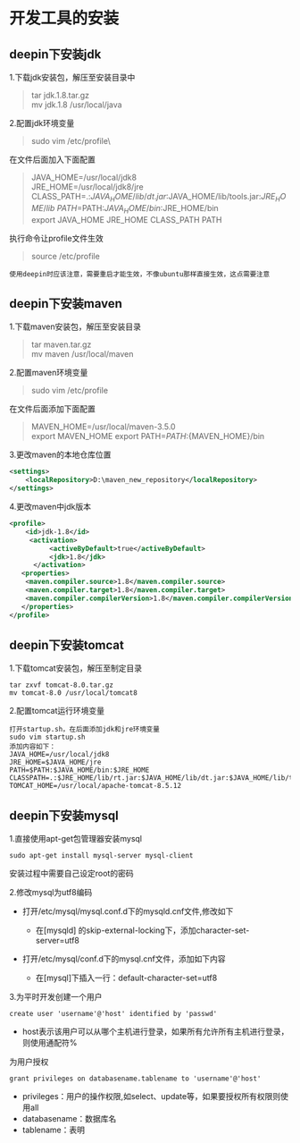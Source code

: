 # 开发工具的安装

## deepin下安装jdk

1.下载jdk安装包，解压至安装目录中
>tar jdk.1.8.tar.gz\
mv jdk.1.8 /usr/local/java


2.配置jdk环境变量
>sudo vim /etc/profile\

在文件后面加入下面配置
>JAVA_HOME=/usr/local/jdk8\
JRE_HOME=/usr/local/jdk8/jre\
CLASS_PATH=.:$JAVA_HOME/lib/dt.jar:$JAVA_HOME/lib/tools.jar:$JRE_HOME/lib\
PATH=$PATH:$JAVA_HOME/bin:$JRE_HOME/bin\
export JAVA_HOME JRE_HOME CLASS_PATH PATH

执行命令让profile文件生效

>source /etc/profile

`使用deepin时应该注意，需要重启才能生效，不像ubuntu那样直接生效，这点需要注意`


## deepin下安装maven

1.下载maven安装包，解压至安装目录
>tar maven.tar.gz\
mv maven /usr/local/maven

2.配置maven环境变量
>sudo vim /etc/profile

在文件后面添加下面配置

>MAVEN_HOME=/usr/local/maven-3.5.0\
export MAVEN_HOME
export PATH=${PATH}:${MAVEN_HOME}/bin

3.更改maven的本地仓库位置
```xml
<settings>
    <localRepository>D:\maven_new_repository</localRepository>  
</settings>  
```

4.更改maven中jdk版本

```xml
<profile>    
    <id>jdk-1.8</id>    
     <activation>    
          <activeByDefault>true</activeByDefault>    
          <jdk>1.8</jdk>    
      </activation>    
   <properties>    
    <maven.compiler.source>1.8</maven.compiler.source>    
    <maven.compiler.target>1.8</maven.compiler.target>    
    <maven.compiler.compilerVersion>1.8</maven.compiler.compilerVersion>    
   </properties>    
</profile>
```

## deepin下安装tomcat

1.下载tomcat安装包，解压至制定目录
```
tar zxvf tomcat-8.0.tar.gz
mv tomcat-8.0 /usr/local/tomcat8
```

2.配置tomcat运行环境变量
```
打开startup.sh，在后面添加jdk和jre环境变量
sudo vim startup.sh
添加内容如下：
JAVA_HOME=/usr/local/jdk8
JRE_HOME=$JAVA_HOME/jre 
PATH=$PATH:$JAVA_HOME/bin:$JRE_HOME CLASSPATH=.:$JRE_HOME/lib/rt.jar:$JAVA_HOME/lib/dt.jar:$JAVA_HOME/lib/tools.jar 
TOMCAT_HOME=/usr/local/apache-tomcat-8.5.12
```

## deepin下安装mysql

1.直接使用apt-get包管理器安装mysql
```
sudo apt-get install mysql-server mysql-client
```
安装过程中需要自己设定root的密码

2.修改mysql为utf8编码
- 打开/etc/mysql/mysql.conf.d下的mysqld.cnf文件,修改如下
    - 在[mysqld] 的skip-external-locking下，添加character-set-server=utf8

- 打开/etc/mysql/conf.d下的mysql.cnf文件，添加如下内容
    - 在[mysql]下插入一行：default-character-set=utf8

3.为平时开发创建一个用户
```
create user 'username'@'host' identified by 'passwd'
```
- host表示该用户可以从哪个主机进行登录，如果所有允许所有主机进行登录，则使用通配符%

为用户授权
```
grant privileges on databasename.tablename to 'username'@'host'
```
- privileges：用户的操作权限,如select、update等，如果要授权所有权限则使用all
- databasename：数据库名
- tablename：表明


